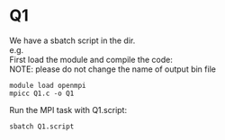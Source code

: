 # Q1
We have a sbatch script in the dir.<br>
e.g.<br>
First load the module and compile the code:<br>
NOTE: please do not change the name of output bin file
```
module load openmpi
mpicc Q1.c -o Q1
```

Run the MPI task with Q1.script:
```
sbatch Q1.script
```